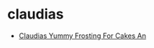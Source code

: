 # claudias

 * [Claudias Yummy Frosting For Cakes An](../../index/c/claudias-yummy-frosting-for-cakes-an.json)
